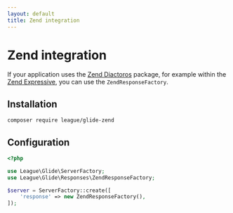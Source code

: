 ```yaml
---
layout: default
title: Zend integration
---
```


# Zend integration

If your application uses the [Zend Diactoros](https://github.com/zendframework/zend-diactoros) package, for example within the [Zend Expressive](http://framework.zend.com/expressive), you can use the `ZendResponseFactory`.

## Installation

```bash
composer require league/glide-zend
```

## Configuration

```php
<?php

use League\Glide\ServerFactory;
use League\Glide\Responses\ZendResponseFactory;

$server = ServerFactory::create([
    'response' => new ZendResponseFactory(),
]);
```
